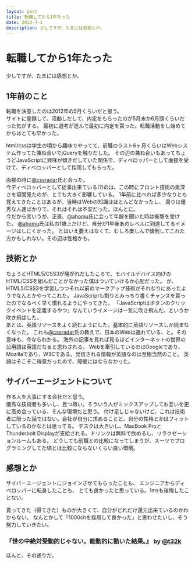 ```yaml
---
layout: post
title: 転職してから1年たった
date: 2013-7-1
description: 少しですが、たまには感想とか。
---
```


# 転職してから1年たった

少しですが、たまには感想とか。

## 1年前のこと

転職を決意したのは2012年の5月くらいだと思う。  
サイトに登録して、活動しだして、内定をもらったのが5月末か6月頭くらいだった気がする。
最初に選考が進んで最初に内定を貰った。転職活動をし始めてからはとても早かった。

html/cssは学生の頃から趣味でやってて、前職のラスト6ヶ月くらいはWebシステム作ってた兼ね合いでjQueryを触りだした。
その辺の兼ね合いもあってちょうどJavaScriptに興味が傾きだしていた関係で、ディベロッパーとして面接を受けて、ディベロッパーとして採用してもらった。

面接の時に[@cssradar](http://twitter.com/cssradar)氏と会った。  
今ディベロッパーとして従事出来ている(?)のは、この時にフロント技術の奥深さを垣間見たのが、とても大きく影響している。
1年前に比べれば多少なりとも覚えてきたことはあるが、当時はWebの知識はほとんどなかったし、
周りは優秀な人達ばかりで、それはそれは不安だった。ほんとに。  
今だから言いうが、正直、[@ahomu](https://twitter.com/ahomu)氏に会って年齢を聞いた時は衝撃を受けた。
[@ahomu](https://twitter.com/ahomu)氏は私の1歳上だけど、自分が1年後あのレベルに到達してるイメージはしにくかった。
とはいえ萎えはなくて、むしろ楽しんで傾倒してこれた方かもしれない。その辺は性格かも。

## 技術とか

ちょうどHTML5/CSS3が騒がれだしたころで、モバイルデバイス向けのHTML/CSSを組んだことがなかった僕はついていけるか心配だった。
が、HTML5/CSS3を学習しつつそれ以前のマークアップ技術がそれなりにあったようでなんとかやってこれた。
JavaScriptも割りとみっちり書くチャンスを貰ったのでなるべく早く慣れるようにやってきた。
「JavaScriptはボタンのクリックイベントを定義するやつ」なんていうイメージは一気に吹き飛んだ。というか吹き飛ばした。
　  
あとは、英語リソースをよく読むようにした。基本的に英語リソースしか読まなくなった。
これも[@cssradar](http://twitter.com/cssradar)氏の教えで、日本のWebは遅れている、と。その意味も、今ならわかる。
海外の記事を見れば見るほどインターネットの世界の公用語は英語だなぁと思わされる。
Webを牽引しているのはGoogleであり、Mozillaであり、W3Cである。発信される情報が英語なのは至極当然のこと。
英語はそこそこ得意だったので、障壁にはならなかった。

## サイバーエージェントについて

作る人を大事にする会社だと思う。  
優秀な技術者も多いし、且つ熱い。そういう人がミックスアップしてお互いを更に高め合っている、そんな環境だと思う。
付け足しじゃないけど、これは技術者に限った話ではない。会社が自分に求めることと、自分の性格とかはフィットしているのかなとは思ってる。
デスクは大きいし、MacBook ProとThunderbolt Displayが支給される。ドリンクは無料で飲めるし、リラクゼーションルームもある。
どうしても前職との比較になってしまうが、スーツでプログラミングしてた頃とは比較にならないくらい良い環境。

## 感想とか

サイバーエージェントにジョインさせてもらったことも、
エンジニアからディベロッパーに転身したことも、
とても良かったと思っている。1msも後悔したことない。

貰ってきた（得てきた）ものが大きくて、自分がどれだけ還元出来ているのかわからない。
なんとかして「1000chを採用して良かった」と思わせたいし、そう努力していきたい。

### 『世の中絶対受動的じゃない。能動的に動いた結果。』 by [@t32k](https://twitter.com/t32k)

ほんと、その通りだ。